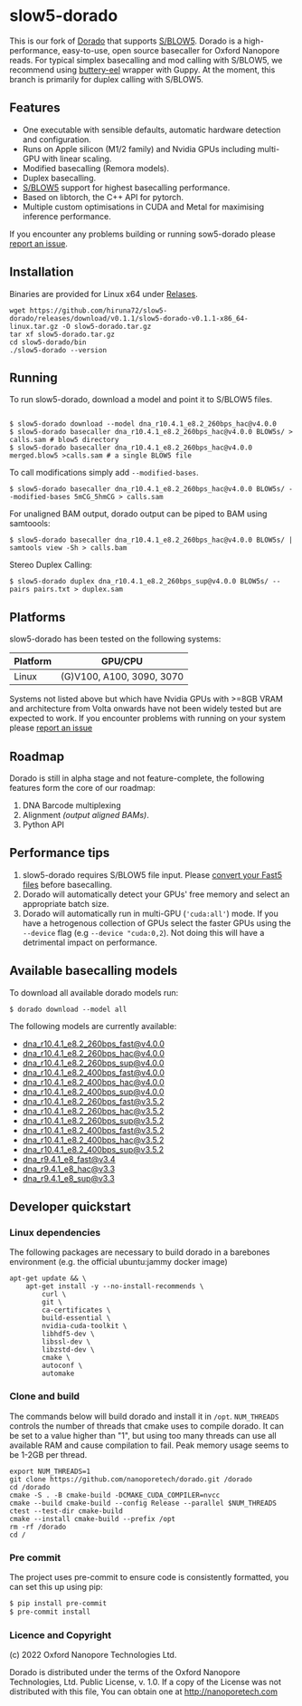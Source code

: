 # slow5-dorado

This is our fork of [Dorado](https://github.com/nanoporetech/dorado) that supports [S/BLOW5](https://www.nature.com/articles/s41587-021-01147-4).
Dorado is a high-performance, easy-to-use, open source basecaller for Oxford Nanopore reads. For typical simplex basecalling and mod calling with S/BLOW5, we recommend using [buttery-eel](https://github.com/Psy-Fer/buttery-eel) wrapper with Guppy. At the moment, this branch is primarily for duplex calling with S/BLOW5.

## Features

* One executable with sensible defaults, automatic hardware detection and configuration.
* Runs on Apple silicon (M1/2 family) and Nvidia GPUs including multi-GPU with linear scaling.
* Modified basecalling (Remora models).
* Duplex basecalling.
* [S/BLOW5](https://www.nature.com/articles/s41587-021-01147-4) support for highest basecalling performance.
* Based on libtorch, the C++ API for pytorch.
* Multiple custom optimisations in CUDA and Metal for maximising inference performance.

If you encounter any problems building or running sow5-dorado please [report an issue](https://github.com/hiruna72/slow5-dorado/issues).

## Installation

Binaries are provided for Linux x64 under [Relases](https://github.com/hiruna72/slow5-dorado/releases/). 

```
wget https://github.com/hiruna72/slow5-dorado/releases/download/v0.1.1/slow5-dorado-v0.1.1-x86_64-linux.tar.gz -O slow5-dorado.tar.gz
tar xf slow5-dorado.tar.gz
cd slow5-dorado/bin
./slow5-dorado --version
```

## Running

To run slow5-dorado, download a model and point it to S/BLOW5 files.

```

$ slow5-dorado download --model dna_r10.4.1_e8.2_260bps_hac@v4.0.0
$ slow5-dorado basecaller dna_r10.4.1_e8.2_260bps_hac@v4.0.0 BLOW5s/ > calls.sam # blow5 directory
$ slow5-dorado basecaller dna_r10.4.1_e8.2_260bps_hac@v4.0.0 merged.blow5 >calls.sam # a single BLOW5 file
```

To call modifications simply add `--modified-bases`.

```
$ slow5-dorado basecaller dna_r10.4.1_e8.2_260bps_hac@v4.0.0 BLOW5s/ --modified-bases 5mCG_5hmCG > calls.sam
```

For unaligned BAM output, dorado output can be piped to BAM using samtoools:

```
$ slow5-dorado basecaller dna_r10.4.1_e8.2_260bps_hac@v4.0.0 BLOW5s/ | samtools view -Sh > calls.bam
```

Stereo Duplex Calling:

```
$ slow5-dorado duplex dna_r10.4.1_e8.2_260bps_sup@v4.0.0 BLOW5s/ --pairs pairs.txt > duplex.sam
```

## Platforms

slow5-dorado has been tested on the following systems:

| Platform | GPU/CPU                      |
| -------- | ---------------------------- |
| Linux    | (G)V100, A100, 3090, 3070    |

Systems not listed above but which have Nvidia GPUs with >=8GB VRAM and architecture from Volta onwards have not been widely tested but are expected to work. If you encounter problems with running on your system please [report an issue](https://github.com/nanoporetech/dorado/issues)

## Roadmap

Dorado is still in alpha stage and not feature-complete, the following features form the core of our roadmap:

1. DNA Barcode multiplexing
2. Alignment *(output aligned BAMs)*.
3. Python API

## Performance tips

1. slow5-dorado requires S/BLOW5 file input. Please [convert your Fast5 files](https://github.com/hasindu2008/slow5tools) before basecalling.
2. Dorado will automatically detect your GPUs' free memory and select an appropriate batch size.
3. Dorado will automatically run in multi-GPU (`'cuda:all'`) mode. If you have a hetrogenous collection of GPUs select the faster GPUs using the `--device` flag (e.g `--device "cuda:0,2`). Not doing this will have a detrimental impact on performance.

## Available basecalling models

To download all available dorado models run:

```
$ dorado download --model all
```

The following models are currently available:

* dna_r10.4.1_e8.2_260bps_fast@v4.0.0
* dna_r10.4.1_e8.2_260bps_hac@v4.0.0
* dna_r10.4.1_e8.2_260bps_sup@v4.0.0
* dna_r10.4.1_e8.2_400bps_fast@v4.0.0
* dna_r10.4.1_e8.2_400bps_hac@v4.0.0
* dna_r10.4.1_e8.2_400bps_sup@v4.0.0
* dna_r10.4.1_e8.2_260bps_fast@v3.5.2
* dna_r10.4.1_e8.2_260bps_hac@v3.5.2
* dna_r10.4.1_e8.2_260bps_sup@v3.5.2
* dna_r10.4.1_e8.2_400bps_fast@v3.5.2
* dna_r10.4.1_e8.2_400bps_hac@v3.5.2
* dna_r10.4.1_e8.2_400bps_sup@v3.5.2
* dna_r9.4.1_e8_fast@v3.4
* dna_r9.4.1_e8_hac@v3.3
* dna_r9.4.1_e8_sup@v3.3

## Developer quickstart

### Linux dependencies
The following packages are necessary to build dorado in a barebones environment (e.g. the official ubuntu:jammy docker image)
```
apt-get update && \
    apt-get install -y --no-install-recommends \
        curl \
        git \
        ca-certificates \
        build-essential \
        nvidia-cuda-toolkit \
        libhdf5-dev \
        libssl-dev \
        libzstd-dev \
        cmake \
        autoconf \
        automake
```

### Clone and build
The commands below will build dorado and install it in `/opt`.
 `NUM_THREADS` controls the number of threads that cmake uses to compile dorado. It can be set to a value higher than "1", but using too many threads can use all available RAM and cause compilation to fail. Peak memory usage seems to be 1-2GB per thread.

```
export NUM_THREADS=1
git clone https://github.com/nanoporetech/dorado.git /dorado
cd /dorado
cmake -S . -B cmake-build -DCMAKE_CUDA_COMPILER=nvcc
cmake --build cmake-build --config Release --parallel $NUM_THREADS
ctest --test-dir cmake-build
cmake --install cmake-build --prefix /opt
rm -rf /dorado
cd /
```

### Pre commit

The project uses pre-commit to ensure code is consistently formatted, you can set this up using pip:

```bash
$ pip install pre-commit
$ pre-commit install
```

### Licence and Copyright
(c) 2022 Oxford Nanopore Technologies Ltd.

Dorado is distributed under the terms of the Oxford Nanopore
Technologies, Ltd.  Public License, v. 1.0.  If a copy of the License
was not distributed with this file, You can obtain one at
http://nanoporetech.com
